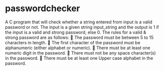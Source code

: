 # passwordchecker

A C program that will check whether a string entered from input is a valid password or not. The input is a given string input_string and the output is 1 if the input is a valid and strong password, else 0. The rules for a valid & strong password are as follows:  The password must be between 5 to 15 characters in length.  The first character of the password must be alphanumeric (either alphabet or numeric).  There must be at least one numeric digit in the password.  There must not be any space character(s) in the password.  There must be at least one Upper case alphabet in the password.
